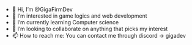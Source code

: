 - 👋 Hi, I’m @GigaFirmDev
- 👀 I’m interested in game logics and web development
- 🌱 I’m currently learning Computer science
- 💞️ I’m looking to collaborate on anything that picks my interest
- 📫 How to reach me: You can contact me through discord -> gigadev

<!---
GigaFirmDev/GigaFirmDev is a ✨ special ✨ repository because its `README.md` (this file) appears on your GitHub profile.
You can click the Preview link to take a look at your changes.
--->
